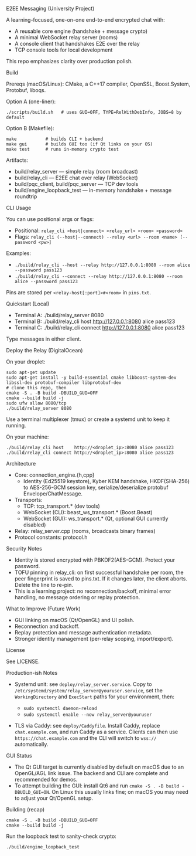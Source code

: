 E2EE Messaging (University Project)

A learning-focused, one-on-one end-to-end encrypted chat with:
- A reusable core engine (handshake + message crypto)
- A minimal WebSocket relay server (rooms)
- A console client that handshakes E2E over the relay
- TCP console tools for local development

This repo emphasizes clarity over production polish.

Build

Prereqs (macOS/Linux): CMake, a C++17 compiler, OpenSSL, Boost.System, Protobuf, liboqs.

Option A (one-liner):
```
./scripts/build.sh   # uses GUI=OFF, TYPE=RelWithDebInfo, JOBS=8 by default
```

Option B (Makefile):
```
make           # builds CLI + backend
make gui       # builds GUI too (if Qt links on your OS)
make test      # runs in-memory crypto test
```

Artifacts:
- build/relay_server — simple relay (room broadcast)
- build/relay_cli — E2EE chat over relay (WebSocket)
- build/pqc_client, build/pqc_server — TCP dev tools
- build/engine_loopback_test — in-memory handshake + message roundtrip

CLI Usage

You can use positional args or flags:

- Positional: `relay_cli <host|connect> <relay_url> <room> <password>`
- Flags: `relay_cli (--host|--connect) --relay <url> --room <name> [--password <pw>]`

Examples:
- `./build/relay_cli --host --relay http://127.0.0.1:8080 --room alice --password pass123`
- `./build/relay_cli --connect --relay http://127.0.0.1:8080 --room alice --password pass123`

Pins are stored per `<relay-host[:port]>#<room>` in `pins.txt`.

Quickstart (Local)

- Terminal A: ./build/relay_server 8080
- Terminal B: ./build/relay_cli host http://127.0.0.1:8080 alice pass123
- Terminal C: ./build/relay_cli connect http://127.0.0.1:8080 alice pass123

Type messages in either client.

Deploy the Relay (DigitalOcean)

On your droplet:
```
sudo apt-get update
sudo apt-get install -y build-essential cmake libboost-system-dev libssl-dev protobuf-compiler libprotobuf-dev
# clone this repo, then
cmake -S . -B build -DBUILD_GUI=OFF
cmake --build build -j
sudo ufw allow 8080/tcp
./build/relay_server 8080
```
Use a terminal multiplexer (tmux) or create a systemd unit to keep it running.

On your machine:
```
./build/relay_cli host    http://<droplet_ip>:8080 alice pass123
./build/relay_cli connect http://<droplet_ip>:8080 alice pass123
```

Architecture

- Core: connection_engine.{h,cpp}
  - Identity (Ed25519 keystore), Kyber KEM handshake, HKDF(SHA-256) to AES-256-GCM session key, serialize/deserialize protobuf Envelope/ChatMessage.
- Transports:
  - TCP: tcp_transport.* (dev tools)
  - WebSocket (CLI): beast_ws_transport.* (Boost.Beast)
  - WebSocket (GUI): ws_transport.* (Qt, optional GUI currently disabled)
- Relay: relay_server.cpp (rooms, broadcasts binary frames)
- Protocol constants: protocol.h

Security Notes

- Identity is stored encrypted with PBKDF2(AES-GCM). Protect your password.
- TOFU pinning in relay_cli: on first successful handshake per room, the peer fingerprint is saved to pins.txt. If it changes later, the client aborts. Delete the line to re-pin.
- This is a learning project: no reconnection/backoff, minimal error handling, no message ordering or replay protection.

What to Improve (Future Work)
- GUI linking on macOS (Qt/OpenGL) and UI polish.
- Reconnection and backoff.
- Replay protection and message authentication metadata.
- Stronger identity management (per-relay scoping, import/export).

License

See LICENSE.

Production-ish Notes

- Systemd unit: see `deploy/relay_server.service`. Copy to `/etc/systemd/system/relay_server@youruser.service`, set the `WorkingDirectory` and `ExecStart` paths for your environment, then:
  - `sudo systemctl daemon-reload`
  - `sudo systemctl enable --now relay_server@youruser`

- TLS via Caddy: see `deploy/Caddyfile`. Install Caddy, replace `chat.example.com`, and run Caddy as a service. Clients can then use `https://chat.example.com` and the CLI will switch to `wss://` automatically.

GUI Status

- The Qt GUI target is currently disabled by default on macOS due to an OpenGL/AGL link issue. The backend and CLI are complete and recommended for demos.
- To attempt building the GUI: install Qt6 and run `cmake -S . -B build -DBUILD_GUI=ON`. On Linux this usually links fine; on macOS you may need to adjust your Qt/OpenGL setup.

Building (recap)

```
cmake -S . -B build -DBUILD_GUI=OFF
cmake --build build -j
```

Run the loopback test to sanity-check crypto:

```
./build/engine_loopback_test
```
